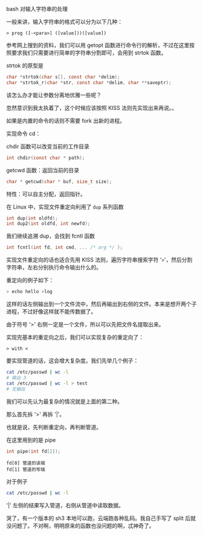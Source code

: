 bash 对输入字符串的处理

一般来讲，输入字符串的格式可以分为以下几种：

```
> prog ([-<para>] ([value]))([value])
```

参考网上搜到的资料，我们可以用 getopt 函数进行命令行的解析，不过在这里按照要求我们只需要进行简单的字符串分割即可，会用到 strtok 函数。

strtok 的原型是

```c
char *strtok(char s[], const char *delim);
char *strtok_r(char *str, const char *delim, char **saveptr);
```

该怎么办才能让参数分离地优雅一些呢？

忽然意识到我太执着了，这个时候应该按照 KISS 法则先实现出来再说。。

如果是内置的命令的话则不需要 fork 出新的进程。

实现命令 cd：

chdir 函数可以改变当前的工作目录

```c
int chdir(const char * path);
```

getcwd 函数：返回当前的目录

```c
char * getcwd(char * buf, size_t size);
```

特性：可以自主分配，返回指针。

在 Linux 中，实现文件重定向利用了 `dup` 系列函数

```c
int dup(int oldfd);
int dup2(int oldfd, int newfd);
```

我们继续追溯 dup，会找到 fcntl 函数

```c
int fcntl(int fd, int cmd, ... /* arg */ );
```

实现文件重定向的话也适合先用 KISS 法则，遍历字符串搜索字符 '`>`'，然后分割字符串，左右分别执行命令输出什么的。

重定向的例子如下：

```bash
> echo hello >log
```

这样的话左侧输出到一个文件流中，然后再输出到右侧的文件。本来是想开两个子进程，不过好像这样就不能传数据了。

由于符号 '>' 右侧一定是一个文件，所以可以先把文件名提取出来。

实现完基本的重定向之后，我们可以实现复杂的重定向了：

```
> with <
```





要实现管道的话，这会增大复杂度。我们先举几个例子：

```bash
cat /etc/passwd | wc -l
# 输出 3
cat /etc/passwd | wc -l > test
# 无输出
```

我们可以先认为最复杂的情况就是上面的第二种。

那么首先拆 '>' 再拆 '|'。

也就是说，先判断重定向，再判断管道。

在这里用到的是 pipe

```c
int pipe(int fd[2]);
```

```
fd[0] 管道的读端
fd[1] 管道的写端
```

对于例子

```bash
cat /etc/passwd | wc -l
```

'|' 左侧的结果写入管道，右侧从管道中读取数据。

哭了，有一个版本的 sh3 本地可以跑，云端跑各种乱码。我自己手写了 split 后就没问题了。不对啊，明明原来的函数也没问题的啊，忒神奇了。